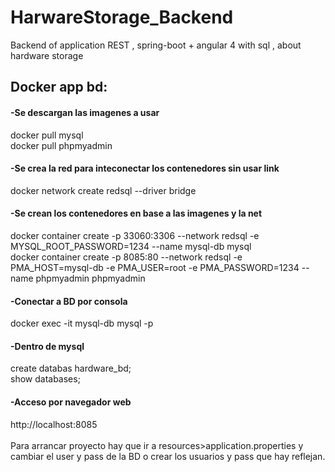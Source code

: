 # HarwareStorage_Backend
Backend of application REST , spring-boot + angular 4 with sql , about hardware storage 


<h2>Docker app bd:</h2>
<h4>-Se descargan las imagenes a usar</h4>
docker pull mysql<br>
docker pull phpmyadmin<br>

<h4>-Se crea la red para inteconectar los contenedores sin usar link</h4>
docker network create redsql --driver bridge<br>

<h4>-Se crean los contenedores en base a las imagenes y la net</h4>
docker container create -p 33060:3306 --network redsql -e MYSQL_ROOT_PASSWORD=1234 --name mysql-db mysql<br>
docker container create -p 8085:80 --network redsql -e PMA_HOST=mysql-db -e PMA_USER=root -e PMA_PASSWORD=1234 --name phpmyadmin phpmyadmin<br>

<h4>-Conectar a BD por consola</h4>
docker exec -it mysql-db mysql -p<br>

<h4>-Dentro de mysql</h4>
create databas hardware_bd;<br>
show databases;<br>

<h4>-Acceso por navegador web </h4>
http://localhost:8085<br>
<br>
Para arrancar proyecto hay que ir a resources>application.properties y cambiar el user y pass de la BD o crear los usuarios y pass que hay reflejan. 

